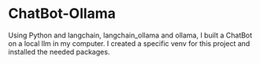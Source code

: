 # ChatBot-Ollama
Using Python and langchain, langchain_ollama and ollama, I built a ChatBot on a local llm in my computer.
I created a specific venv for this project and installed the needed packages.
